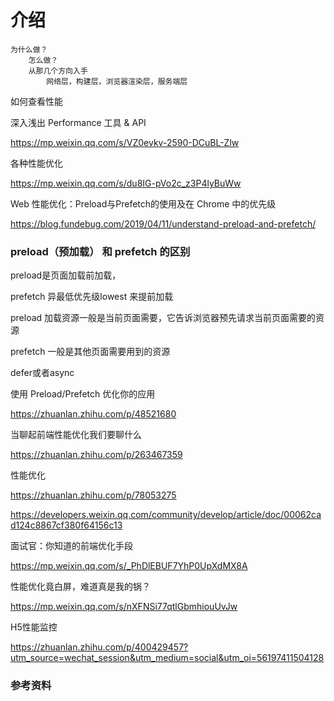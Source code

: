 # 介绍



    为什么做？
        怎么做？
        从那几个方向入手
            网络层，构建层，浏览器渲染层，服务端层



如何查看性能

深入浅出 Performance 工具 & API

https://mp.weixin.qq.com/s/VZ0evkv-2590-DCuBL-Zlw




各种性能优化

https://mp.weixin.qq.com/s/du8IG-pVo2c_z3P4lyBuWw



Web 性能优化：Preload与Prefetch的使用及在 Chrome 中的优先级

https://blog.fundebug.com/2019/04/11/understand-preload-and-prefetch/

### preload（预加载） 和 prefetch 的区别

preload是页面加载前加载，

prefetch 异最低优先级lowest 来提前加载

preload 加载资源一般是当前页面需要，它告诉浏览器预先请求当前页面需要的资源

prefetch 一般是其他页面需要用到的资源



defer或者async



使用 Preload/Prefetch 优化你的应用

https://zhuanlan.zhihu.com/p/48521680





当聊起前端性能优化我们要聊什么

https://zhuanlan.zhihu.com/p/263467359





性能优化

https://zhuanlan.zhihu.com/p/78053275





https://developers.weixin.qq.com/community/develop/article/doc/00062cad124c8867cf380f64156c13





面试官：你知道的前端优化手段

https://mp.weixin.qq.com/s/_PhDlEBUF7YhP0UpXdMX8A





性能优化竟白屏，难道真是我的锅？

https://mp.weixin.qq.com/s/nXFNSi77qtlGbmhiouUvJw



H5性能监控

https://zhuanlan.zhihu.com/p/400429457?utm_source=wechat_session&utm_medium=social&utm_oi=56197411504128



### 参考资料

